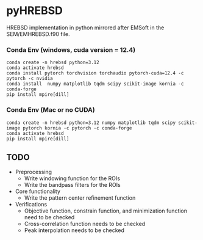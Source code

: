 # pyHREBSD
HREBSD implementation in python mirrored after EMSoft in the SEM/EMHREBSD.f90 file.

### Conda Env (windows, cuda version = 12.4)
```
conda create -n hrebsd python=3.12
conda activate hrebsd
conda install pytorch torchvision torchaudio pytorch-cuda=12.4 -c pytorch -c nvidia
conda install  numpy matplotlib tqdm scipy scikit-image kornia -c conda-forge
pip install mpire[dill]

```
### Conda Env (Mac or no CUDA)
```
conda create -n hrebsd python=3.12 numpy matplotlib tqdm scipy scikit-image pytorch kornia -c pytorch -c conda-forge
conda activate hrebsd
pip install mpire[dill]
```

## TODO

- Preprocessing
  - Write windowing function for the ROIs
  - Write the bandpass filters for the ROIs
- Core functionality
  - Write the pattern center refinement function
- Verifications
  - Objective function, constrain function, and minimization function need to be checked
  - Cross-correlation function needs to be checked
  - Peak interpolation needs to be checked
